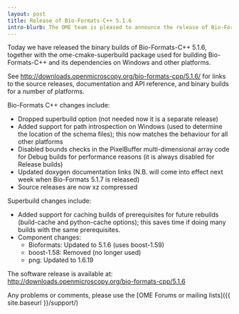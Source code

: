 ```yaml
---
layout: post
title: Release of Bio-Formats-C++ 5.1.6
intro-blurb: The OME team is pleased to announce the release of Bio-Formats-C++ 5.1.6 binary builds and ome-cmake-superbuild package
---
```

Today we have released the binary builds of Bio-Formats-C++ 5.1.6, together with the ome-cmake-superbuild package used for building Bio-Formats-C++ and its dependencies on Windows and other platforms.

See http://downloads.openmicroscopy.org/bio-formats-cpp/5.1.6/ for links to the source releases, documentation and API reference, and binary builds for a number of platforms.

Bio-Formats C++ changes include:

- Dropped superbuild option (not needed now it is a separate release)
- Added support for path introspection on Windows (used to determine the location of the schema files); this now matches the behaviour for all other platforms
- Disabled bounds checks in the PixelBuffer multi-dimensional array code for Debug builds for performance reasons (it is always disabled for Release builds)
- Updated doxygen documentation links (N.B. will come into effect next week when Bio-Formats 5.1.7 is released)
- Source releases are now xz compressed

Superbuild changes include:

- Added support for caching builds of prerequisites for future rebuilds (build-cache and python-cache options); this saves time if doing many builds with the same prerequisites.
- Component changes:
    - Bioformats: Updated to 5.1.6 (uses boost-1.59)
    - boost-1.58: Removed (no longer used)
    - png: Updated to 1.6.19

The software release is available at: http://downloads.openmicroscopy.org/bio-formats-cpp/5.1.6

Any problems or comments, please use the [OME Forums or mailing lists]({{ site.baseurl }}/support/)
